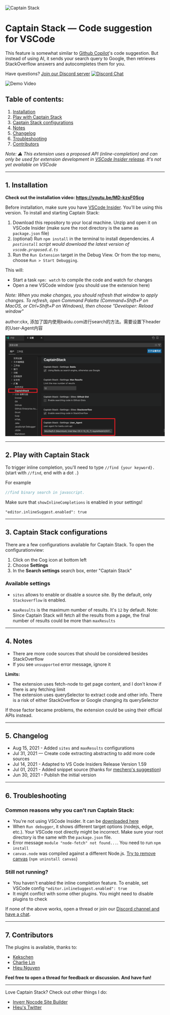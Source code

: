 ![Captain Stack](./icon.png)

# Captain Stack — Code suggestion for VSCode


This feature is somewhat similar to [Github Copilot](https://copilot.github.com/)'s code suggestion. But instead of using AI, it sends your search query to Google, then retrieves StackOverflow answers and autocompletes them for you. 

Have questions? [Join our Discord server](https://discord.gg/5F5tDsWFmp) [![Discord Chat](https://img.shields.io/discord/864164585070526475.svg)](https://discord.gg/5F5tDsWFmp)

![Demo Video](./demo.gif)

## Table of contents:

1. [Installation](#1-installation)
2. [Play with Captain Stack](#2-play-with-captain-stack)
3. [Captain Stack configurations](#3-captain-stack-configurations)
4. [Notes](#4-notes)
5. [Changelog](#5-changelog)
6. [Troubleshooting](#6-troubleshooting)
7. [Contributors](#7-contributors)


_Note: ⚠️ This extension uses a proposed API (inline-completion) and can only be used for extension development in [VSCode Insider release](https://code.visualstudio.com/insiders/). It's not yet available on VSCode_

---

## 1. Installation

**Check out the installation video: https://youtu.be/MD-kzsF0Scg**

Before installation, make sure you have [VSCode Insider](https://code.visualstudio.com/insiders/). You'll be using this version. To install and starting Captain Stack:

1. Download this repository to your local machine. Unzip and open it on VSCode Insider (make sure the root directory is the same as `package.json` file)
2. (optional) Run `npm install` in the terminal to install dependencies. _A `postinstall` script would download the latest version of `vscode.proposed.d.ts`_
3. Run the `Run Extension` target in the Debug View. Or from the top menu, choose `Run > Start Debugging`.

This will:
- Start a task `npm: watch` to compile the code and watch for changes
- Open a new VSCode window (you should use the extension here)

_Note: When you make changes, you should refresh that window to apply changes. To refresh, open Command Palette (Command+Shift+P on MacOS, or Ctrl+Shift+P on Windows), then choose "Developer: Reload window"_

author:ckx, 添加了国内使用baidu.com进行search的方法。需要设置下header的User-Agent内容

![image-20220418144328234](README.assets/image-20220418144328234.png)

---

## 2. Play with Captain Stack

To trigger inline completion, you'll need to type `//find {your keyword}.` (start with `//find`, end with a dot `.`)

For example
```js
//find binary search in javascript.
```

Make sure that `showInlineCompletions` is enabled in your settings!
```
"editor.inlineSuggest.enabled": true
```

---

## 3. Captain Stack configurations

There are a few configurations available for Captain Stack. To open the configurationview:

1. Click on the Cog icon at bottom left
2. Choose **Settings**
3. In the **Search settings** search box, enter "Captain Stack"

### Available settings

- `sites` allows to enable or disable a source site. By the default, only `Stackoverflow` is enabled.

- `maxResults` is the maximum number of results. It's `12` by default. Note: Since Captain Stack will fetch all the results from a page, the final number of results could be more than `maxResults`

---

## 4. Notes

- There are more code sources that should be considered besides StackOverflow
- If you see `unsupported` error message, ignore it

**Limits:**
- The extension uses fetch-node to get page content, and I don't know if there is any fetching limit
- The extension uses querySelector to extract code and other info. There is a risk of either StackOverflow or Google changing its querySelector

If those factor became problems, the extension could be using their official APIs instead.

---

## 5. Changelog

- Aug 15, 2021 - Added `sites` and `maxResults` configurations
- Jul 31, 2021 — Create code extracting abstracting to add more code sources 
- Jul 14, 2021 - Adapted to VS Code Insiders Release Version 1.59
- Jul 01, 2021 - Added snippet source (thanks for [mechero's suggestion](https://news.ycombinator.com/item?id=27698687))
- Jun 30, 2021 - Publish the initial version

---

## 6. Troubleshooting

### Common reasons why you can't run Captain Stack:

- You're not using VSCode Insider. It can be [downloaded here](https://code.visualstudio.com/insiders/)
- When `Run debugger`, it shows different target options (nodejs, edge, etc.). Your VSCode root directly might be incorrect. Make sure your root directory is the same with the `package.json` file.
- Error message `module "node-fetch" not found...`. You need to run `npm install`
- `canvas.node` was compiled against a different Node.js. [Try to remove canvas](https://github.com/hieunc229/copilot-clone/issues/9) (`npm uninstall canvas`)

### Still not running?

- You haven't enabled the inline completion feature. To enable, set VSCode config `"editor.inlineSuggest.enabled": true`
- It might conflict with some other plugins. You might need to disable plugins to check

If none of the above works, open a thread or join our [Discord channel and have a chat](https://discord.gg/5F5tDsWFmp).

---

## 7. Contributors

The plugins is available, thanks to:

- [Kekschen](https://github.com/Kek5chen)
- [Charlie Lin](https://github.com/clin1234)
- [Hieu Nguyen](https://github.com/hieunc229)

**Feel free to open a thread for feedback or discussion. And have fun!**

---
Love Captain Stack? Check out other things I do:

- [Inverr Nocode Site Builder](https://inverr.com/?ref=github-filepond)
- [Hieu's Twitter](https://twitter.com/hieuSSR/)





